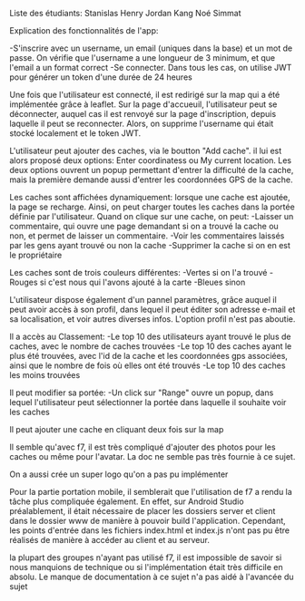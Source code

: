 Liste des étudiants:
Stanislas Henry
Jordan Kang
Noé Simmat

Explication des fonctionnalités de l'app:

-S'inscrire avec un username, un email (uniques dans la base) et un mot de passe. On vérifie que l'username a une longueur de 3 minimum, et que l'email a un format correct
-Se connecter. Dans tous les cas, on utilise JWT pour générer un token d'une durée de 24 heures

Une fois que l'utilisateur est connecté, il est redirigé sur la map qui a été implémentée grâce à leaflet.
Sur la page d'accueuil, l'utilisateur peut se déconnecter, auquel cas il est renvoyé sur la page d'inscription, depuis laquelle il peut se reconnecter. Alors, on supprime l'username qui était stocké localement et le token JWT.

L'utilisateur peut ajouter des caches, via le boutton "Add cache". il lui est alors proposé deux options: Enter coordinatess ou My current location. Les deux options ouvrent un popup permettant d'entrer la difficulté de la cache, mais la première demande aussi d'entrer les coordonnées GPS de la cache.

Les caches sont affichées dynamiquement: lorsque une cache est ajoutée, la page se recharge. Ainsi, on peut charger toutes les caches dans la portée définie par l'utilisateur. 
Quand on clique sur une cache, on peut:
-Laisser un commentaire, qui ouvre une page demandant si on a trouvé la cache ou non, et permet de laisser un commentaire.
-Voir les commentaires laissés par les gens ayant trouvé ou non la cache
-Supprimer la cache si on en est le propriétaire

Les caches sont de trois couleurs différentes:
-Vertes si on l'a trouvé
-Rouges si c'est nous qui l'avons ajouté à la carte
-Bleues sinon

L'utilisateur dispose également d'un pannel paramètres, grâce auquel il peut avoir accès à son profil, dans lequel il peut éditer son adresse e-mail et sa localisation, et voir autres diverses infos. L'option profil n'est pas aboutie.

Il a accès au Classement:
-Le top 10 des utilisateurs ayant trouvé le plus de caches, avec le nombre de caches trouvées
-Le top 10 des caches ayant le plus été trouvées, avec l'id de la cache et les coordonnées gps associées, ainsi que le nombre de fois où elles ont été trouvés
-Le top 10 des caches les moins trouvées

Il peut modifier sa portée:
-Un click sur "Range" ouvre un popup, dans lequel l'utilisateur peut sélectionner la portée dans laquelle il souhaite voir les caches

Il peut ajouter une cache en cliquant deux fois sur la map

Il semble qu'avec f7, il est très compliqué d'ajouter des photos pour les caches ou même pour l'avatar. La doc ne semble pas très fournie à ce sujet.

On a aussi crée un super logo qu'on a pas pu implémenter

Pour la partie portation mobile, il semblerait que l'utilisation de f7 a rendu la tâche plus compliquée également. En effet, sur Android Studio préalablement, il était nécessaire de placer les dossiers server et client dans le dossier www de manière à pouvoir build l'application. Cependant, les points d'entrée dans les fichiers index.html et index.js n'ont pas pu être réalisés de manière à accéder au client et au serveur. 

la plupart des groupes n'ayant pas utilisé f7, il est impossible de savoir si nous manquions de technique ou si l'implémentation était très difficile en absolu. Le manque de documentation à ce sujet n'a pas aidé à l'avancée du sujet
